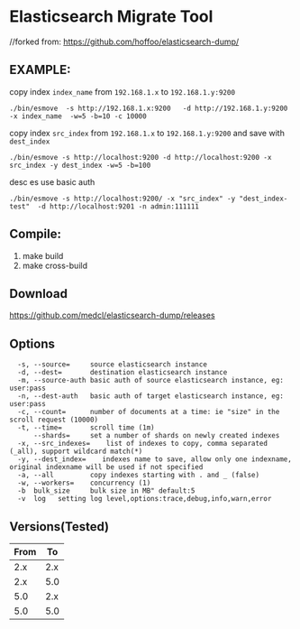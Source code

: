# Elasticsearch Migrate Tool
//forked from: https://github.com/hoffoo/elasticsearch-dump/

## EXAMPLE:

copy index `index_name` from `192.168.1.x` to `192.168.1.y:9200`

```
./bin/esmove  -s http://192.168.1.x:9200   -d http://192.168.1.y:9200 -x index_name  -w=5 -b=10 -c 10000
```

copy index `src_index` from `192.168.1.x` to `192.168.1.y:9200` and save with `dest_index`

```
./bin/esmove -s http://localhost:9200 -d http://localhost:9200 -x src_index -y dest_index -w=5 -b=100
```

desc es use basic auth
```
./bin/esmove -s http://localhost:9200/ -x "src_index" -y "dest_index-test"  -d http://localhost:9201 -n admin:111111
```

## Compile:

1. make build
2. make cross-build 

## Download
https://github.com/medcl/elasticsearch-dump/releases


## Options

```
  -s, --source=     source elasticsearch instance
  -d, --dest=       destination elasticsearch instance
  -m, --source-auth basic auth of source elasticsearch instance, eg: user:pass
  -n, --dest-auth   basic auth of target elasticsearch instance, eg: user:pass
  -c, --count=      number of documents at a time: ie "size" in the scroll request (10000)
  -t, --time=       scroll time (1m)
      --shards=     set a number of shards on newly created indexes
  -x, --src_indexes=    list of indexes to copy, comma separated (_all), support wildcard match(*)
  -y, --dest_index=    indexes name to save, allow only one indexname, original indexname will be used if not specified
  -a, --all         copy indexes starting with . and _ (false)
  -w, --workers=    concurrency (1)
  -b  bulk_size 	bulk size in MB" default:5
  -v  log 	setting log level,options:trace,debug,info,warn,error

```

Versions(Tested)
--------

From       | To
-----------|-----------
2.x | 2.x
2.x | 5.0
5.0 | 2.x
5.0 | 5.0

